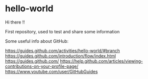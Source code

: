 hello-world
===========

Hi there !!

First repository, used to test and share some information

Some useful info about GitHub:

  https://guides.github.com/activities/hello-world/#branch
  https://guides.github.com/introduction/flow/index.html
  https://guides.github.com/
  https://help.github.com/articles/viewing-contributions-on-your-profile-page/
  https://www.youtube.com/user/GitHubGuides
